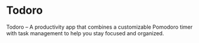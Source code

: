 # Todoro
Todoro – A productivity app that combines a customizable Pomodoro timer with task management to help you stay focused and organized.
